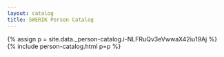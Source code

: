 ```yaml
---
layout: catalog
title: SWERIK Person Catalog
---
```

{% assign p = site.data._person-catalog.i-NLFRuQv3eVwwaX42iu19Aj %}
{% include person-catalog.html p=p %}

